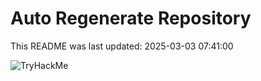 # Auto Regenerate Repository

This README was last updated: 2025-03-03 07:41:00

 ![TryHackMe](https://tryhackme.com/badge/533634)